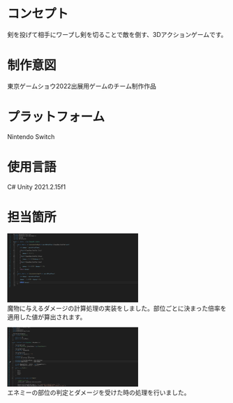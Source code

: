 &nbsp;








# コンセプト
剣を投げて相手にワープし剣を切ることで敵を倒す、3Dアクションゲームです。

# 制作意図
東京ゲームショウ2022出展用ゲームのチーム制作作品

# プラットフォーム
Nintendo Switch

# 使用言語
C#
Unity 2021.2.15f1

# 担当箇所

<img src="../images/スクリーンショット3.png" width="300px"><br>
魔物に与えるダメージの計算処理の実装をしました。部位ごとに決まった倍率を適用した値が算出されます。

<img src="../images/スクリーンショット2.png" width="300px"><br>
エネミーの部位の判定とダメージを受けた時の処理を行いました。

